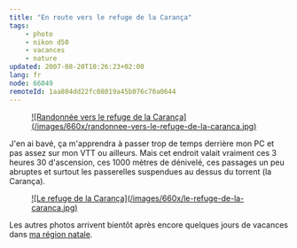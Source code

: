 ```yaml
---
title: "En route vers le refuge de la Carança"
tags:
    - photo
    - nikon d50
    - vacances
    - nature
updated: 2007-08-20T10:26:23+02:00
lang: fr
node: 66049
remoteId: 1aa804dd22fc08019a45b076c70a0644
---
```

 


<figure class="object-center"><a href="/images/randonnee-vers-le-refuge-de-la-caranca.jpg">![Randonnée vers le refuge de la Carança](/images/660x/randonnee-vers-le-refuge-de-la-caranca.jpg)
</a></figure>




 
J'en ai bavé, ça m'apprendra à passer trop de temps derrière mon PC et pas assez sur mon VTT ou ailleurs. Mais cet endroit valait vraiment ces 3 heures 30 d'ascension, ces 1000 mètres de dénivelé, ces passages un peu abruptes et surtout les passerelles suspendues au dessus du torrent (la Carança).

 


<figure class="object-center"><a href="/images/le-refuge-de-la-caranca.jpg">![Le refuge de la Carança](/images/660x/le-refuge-de-la-caranca.jpg)
</a></figure>




 
Les autres photos arrivent bientôt après encore quelques jours de vacances dans [ma région natale](http://photos.pwet.fr/villes-et-departements/ain-01/).

